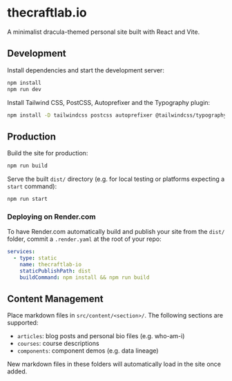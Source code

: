 # thecraftlab.io

A minimalist dracula-themed personal site built with React and Vite.

## Development

Install dependencies and start the development server:

```bash
npm install
npm run dev
```

Install Tailwind CSS, PostCSS, Autoprefixer and the Typography plugin:

```bash
npm install -D tailwindcss postcss autoprefixer @tailwindcss/typography
```

## Production

Build the site for production:

```bash
npm run build
```
Serve the built `dist/` directory (e.g. for local testing or platforms expecting a `start` command):

```bash
npm run start
```

### Deploying on Render.com

To have Render.com automatically build and publish your site from the `dist/` folder, commit a `.render.yaml` at the root of your repo:

```yaml
services:
  - type: static
    name: thecraftlab-io
    staticPublishPath: dist
    buildCommand: npm install && npm run build
```
## Content Management

Place markdown files in `src/content/<section>/`. The following sections are supported:

- `articles`: blog posts and personal bio files (e.g. who-am-i)
- `courses`: course descriptions
- `components`: component demos (e.g. data lineage)

New markdown files in these folders will automatically load in the site once added.
